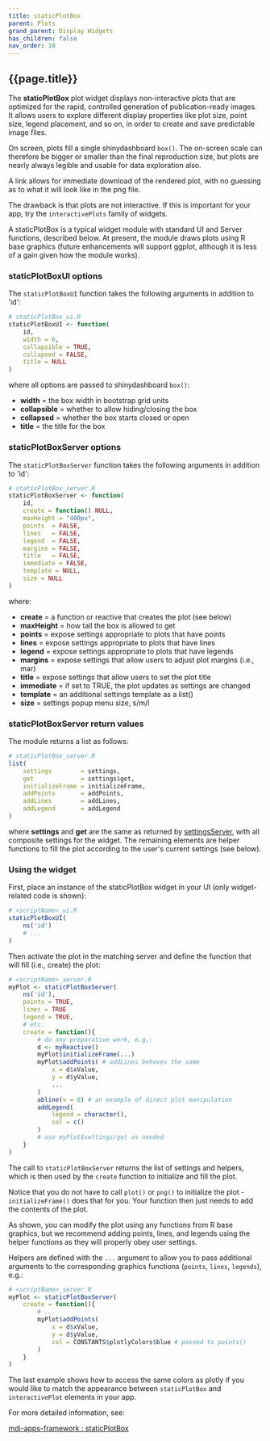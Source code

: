 ```yaml
---
title: staticPlotBox
parent: Plots
grand_parent: Display Widgets
has_children: false
nav_order: 10
---
```


## {{page.title}}

The **staticPlotBox** plot widget displays non-interactive plots that 
are optimized for the rapid, controlled generation of publication-ready images. 
It allows users to explore different display
properties like plot size, point size, legend placement, and so on,
in order to create and save predictable image files.

On screen, plots fill a single shinydashboard `box()`. The on-screen 
scale can therefore be bigger or smaller than the final reproduction size, 
but plots are nearly always legible and usable for data exploration also.

A link allows for immediate download of the rendered plot,
with no guessing as to what it will look like in the png file.

The drawback is that plots are not interactive. 
If this is important for your app,
try the `interactivePlots` family of widgets. 

A staticPlotBox is a typical widget module with standard
UI and Server functions, described below. At present,
the module draws plots using R base graphics
(future enhancements will support ggplot, although it is 
less of a gain given how the module works).

### staticPlotBoxUI options

The `staticPlotBoxUI` function takes the following arguments in addition to 'id':

```r
# staticPlotBox_ui.R
staticPlotBoxUI <- function(
    id, 
    width = 6,
    collapsible = TRUE,
    collapsed = FALSE,
    title = NULL
)
```

where all options are passed to shinydashboard `box()`:

- **width** = the box width in bootstrap grid units
- **collapsible** = whether to allow hiding/closing the box
- **collapsed** = whether the box starts closed or open
- **title** = the title for the box

### staticPlotBoxServer options

The `staticPlotBoxServer` function takes the following arguments in addition to 'id':

```r
# staticPlotBox_server.R
staticPlotBoxServer <- function(
    id,
    create = function() NULL, 
    maxHeight = "400px",
    points  = FALSE, 
    lines   = FALSE,
    legend  = FALSE,
    margins = FALSE,
    title   = FALSE,
    immediate = FALSE,
    template = NULL,
    size = NULL
)
```

where:

- **create** = a function or reactive that creates the plot (see below)
- **maxHeight** = how tall the box is allowed to get
- **points** = expose settings appropriate to plots that have points
- **lines** = expose settings appropriate to plots that have lines
- **legend** = expose settings appropriate to plots that have legends
- **margins** = expose settings that allow users to adjust plot margins (i.e., mar)
- **title** = expose settings that allow users to set the plot title
- **immediate** = if set to TRUE, the plot updates as settings are changed
- **template** = an additional settings template as a list()
- **size** = settings popup menu size, s/m/l

### staticPlotBoxServer return values

The module returns a list as follows:

```r
# staticPlotBox_server.R
list(
    settings        = settings,
    get             = settings$get,
    initializeFrame = initializeFrame,
    addPoints       = addPoints,
    addLines        = addLines,
    addLegend       = addLegend
)
```

where **settings** and **get** are the same as returned by
[settingsServer](/mdi-apps-framework/docs/settings.html),
with all composite settings for the widget. The 
remaining elements are helper functions to fill 
the plot according to the user's current settings (see below).

### Using the widget

First, place an instance of the staticPlotBox widget in your UI 
(only widget-related code is shown):

```r
# <scriptName>_ui.R
staticPlotBoxUI(
    ns('id')
    # ...
)
```

Then activate the plot in the matching server and define
the function that will fill (i.e., create) the plot:

```r
# <scriptName>_server.R
myPlot <- staticPlotBoxServer(
    ns('id'), 
    points = TRUE,
    lines = TRUE
    legend = TRUE, 
    # etc.
    create = function(){
        # do any preparative work, e.g.:
        d <- myReactive()
        myPlot$initializeFrame(...)
        myPlot$addPoints( # addLines behaves the same
            x = d$xValue,
            y = d$yValue,
            ...
        )
        abline(v = 0) # an example of direct plot manipulation
        addLegend(
            legend = character(),
            col = c()
        )
        # use myPlot$settings/get as needed
    }
)
```

The call to `staticPlotBoxServer` returns the list of 
settings and helpers, which is then used by the `create`
function to initialize and fill the plot. 

Notice that you do not have to call `plot()` or `png()`
to initialize the plot - `initializeFrame()` does that for you.
Your function then just needs to add the contents of the plot.

As shown, you can modify the plot using any functions from
R base graphics, but we recommend adding points, lines,
and legends using the helper functions as they will
properly obey user settings. 

Helpers are defined with the `...` argument 
to allow you to pass additional arguments
to the corresponding graphics functions 
(`points`, `lines`, `legends`), e.g.:

```r
# <scriptName>_server.R
myPlot <- staticPlotBoxServer(
    create = function(){
        # ...
        myPlot$addPoints(
            x = d$xValue,
            y = d$yValue,
            col = CONSTANTS$plotlyColors$blue # passed to points()
        )
    }
)
```

The last example shows how to access the same colors
as plotly if you would like to match the appearance
between `staticPlotBox` and `interactivePlot` elements in your app.

For more detailed information, see:

[mdi-apps-framework : staticPlotBox](https://github.com/MiDataInt/mdi-apps-framework/blob/main/shiny/shared/session/modules/widgets/plots/staticPlotBox)
